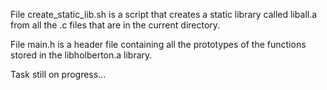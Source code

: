 File create_static_lib.sh is a script that creates a static library called liball.a from all the .c files that are in the current directory.



File main.h is a header file containing all the prototypes of the functions stored in the libholberton.a library.



Task still on progress...
